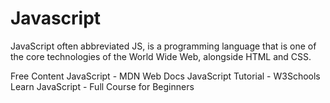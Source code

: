 # Javascript

JavaScript often abbreviated JS, is a programming language that is one of the core technologies of the World Wide Web, alongside HTML and CSS.

<ResourceGroupTitle>Free Content</ResourceGroupTitle>
<BadgeLink colorScheme='yellow' badgeText='Read' href='https://developer.mozilla.org/en-US/docs/Web/JavaScript'>JavaScript - MDN Web Docs</BadgeLink>
<BadgeLink colorScheme='yellow' badgeText='Read' href='https://www.w3schools.com/js/'>JavaScript Tutorial - W3Schools</BadgeLink>
<BadgeLink badgeText='Watch' href='https://www.youtube.com/watch?v=PkZNo7MFNFg'>Learn JavaScript - Full Course for Beginners</BadgeLink>
